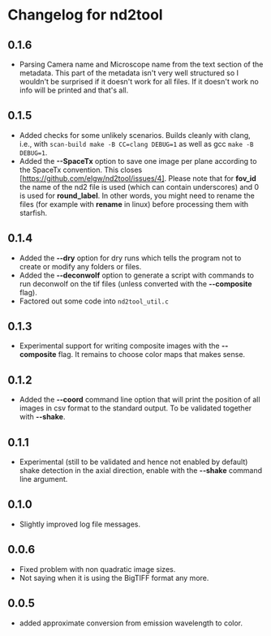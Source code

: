 # Changelog for nd2tool

## 0.1.6
- Parsing Camera name and Microscope name from the text section of the
  metadata. This part of the metadata isn't very well structured so I
  wouldn't be surprised if it doesn't work for all files. If it
  doesn't work no info will be printed and that's all.

## 0.1.5
- Added checks for some unlikely scenarios. Builds cleanly with clang,
  i.e., with `scan-build make -B CC=clang DEBUG=1` as well as gcc
  `make -B DEBUG=1`.
- Added the **--SpaceTx** option to save one image per plane according
  to the SpaceTx convention. This closes
  [https://github.com/elgw/nd2tool/issues/4]. Please note that for
  **fov_id** the name of the nd2 file is used (which can contain
  underscores) and 0 is used for **round_label**. In other words, you
  might need to rename the files (for example with **rename** in
  linux) before processing them with starfish.


## 0.1.4
- Added the **--dry** option for dry runs which tells the program not
  to create or modify any folders or files.
- Added the **--deconwolf** option to generate a script with commands
  to run deconwolf on the tif files (unless converted with the
  **--composite** flag).
- Factored out some code into `nd2tool_util.c`

## 0.1.3
- Experimental support for writing composite images with the
   **--composite** flag. It remains to choose color maps that makes
   sense.

## 0.1.2
- Added the **--coord** command line option that will print the
  position of all images in csv format to the standard output. To be
  validated together with **--shake**.

## 0.1.1
- Experimental (still to be validated and hence not enabled by
  default) shake detection in the axial direction, enable with the
  **--shake** command line argument.

## 0.1.0
- Slightly improved log file messages.

## 0.0.6
- Fixed problem with non quadratic image sizes.
- Not saying when it is using the BigTIFF format any more.

## 0.0.5
- added approximate conversion from emission wavelength to color.
